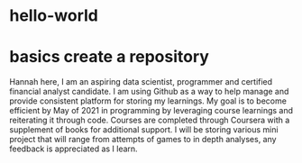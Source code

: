 # hello-world
# basics create a repository 

Hannah here, I am an aspiring data scientist, programmer and certified financial analyst candidate. I am using Github as a way to help manage and provide consistent platform for storing my learnings. 
My goal is to become efficient by May of 2021 in programming by leveraging course learnings and reiterating it through code. Courses are completed through Coursera with a supplement of books for additional support. I will be storing various mini project that will range from attempts of games to in depth analyses, any feedback is appreciated as I learn. 
